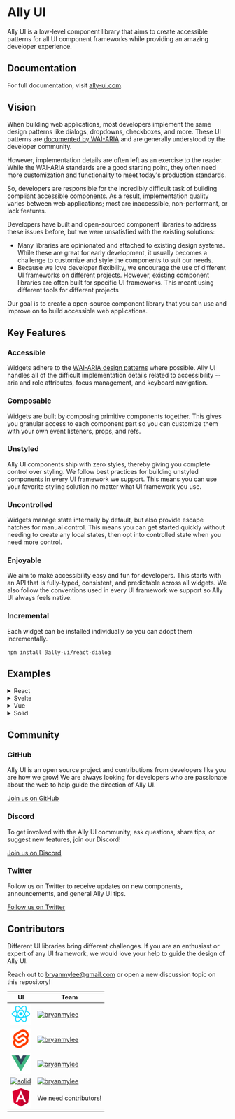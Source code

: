 # Ally UI

Ally UI is a low-level component library that aims to create accessible patterns for all UI component frameworks while providing an amazing developer experience.

## Documentation

For full documentation, visit [ally-ui.com](https://ally-ui.com).

## Vision

When building web applications, most developers implement the same design patterns like dialogs, dropdowns, checkboxes, and more. These UI patterns are [documented by WAI-ARIA](https://www.w3.org/WAI/ARIA/apg/) and are generally understood by the developer community.

However, implementation details are often left as an exercise to the reader. While the WAI-ARIA standards are a good starting point, they often need more customization and functionality to meet today's production standards.

So, developers are responsible for the incredibly difficult task of building compliant accessible components. As a result, implementation quality varies between web applications; most are inaccessible, non-performant, or lack features.

Developers have built and open-sourced component libraries to address these issues before, but we were unsatisfied with the existing solutions:

- Many libraries are opinionated and attached to existing design systems. While these are great for early development, it usually becomes a challenge to customize and style the components to suit our needs.
- Because we love developer flexibility, we encourage the use of different UI frameworks on different projects. However, existing component libraries are often built for specific UI frameworks. This meant using different tools for different projects

Our goal is to create a open-source component library that you can use and improve on to build accessible web applications.

## Key Features

### Accessible

Widgets adhere to the [WAI-ARIA design patterns](https://www.w3.org/WAI/ARIA/apg/patterns/) where possible. Ally UI handles all of the difficult implementation details related to accessibility -- aria and role attributes, focus management, and keyboard navigation.

### Composable

Widgets are built by composing primitive components together. This gives you granular access to each component part so you can customize them with your own event listeners, props, and refs.

### Unstyled

Ally UI components ship with zero styles, thereby giving you complete control over styling. We follow best practices for building unstyled components in every UI framework we support. This means you can use your favorite styling solution no matter what UI framework you use.

### Uncontrolled

Widgets manage state internally by default, but also provide escape hatches for manual control. This means you can get started quickly without needing to create any local states, then opt into controlled state when you need more control.

### Enjoyable

We aim to make accessibility easy and fun for developers. This starts with an API that is fully-typed, consistent, and predictable across all widgets. We also follow the conventions used in every UI framework we support so Ally UI always feels native.

### Incremental

Each widget can be installed individually so you can adopt them incrementally.

```
npm install @ally-ui/react-dialog
```

## Examples

<details>
<summary>React</summary>

```tsx
export default function App() {
  const [open, setOpen] = useState(true); // opt-in manual state management

  return (
    <main>
      <Dialog.Root open={open} onOpenChange={setOpen}>
        <Dialog.Trigger>Edit profile</Dialog.Trigger>
        <Dialog.Content>
          <Dialog.Title>Edit profile</Dialog.Title>
          <Dialog.Description>
            Make changes to your profile here. Click save when you're done
          </Dialog.Description>
          <Dialog.Close>Save changes</Dialog.Close>
        </Dialog.Content>
      </Dialog.Root>
    </main>
  );
}
```

</details>
<details>
<summary>Svelte</summary>

```svelte
<script lang="ts">
  let open = true; // opt-in manual state management
</script>

<main>
  <Dialog.Root bind:open>
    <Dialog.Trigger>Edit profile</Dialog.Trigger>
    <Dialog.Content>
      <Dialog.Title>Edit profile</Dialog.Title>
      <Dialog.Description>
        Make changes to your profile here. Click save when you're done
      </Dialog.Description>
      <Dialog.Close>Save changes</Dialog.Close>
    </Dialog.Content>
  </Dialog.Root>
</main>
```

</details>
<details>
<summary>Vue</summary>

```vue
<script setup lang="ts">
const open = ref(true); // opt-in manual state management
</script>

<template>
  <main>
    <DialogRoot v-model:open="open">
      <DialogTrigger>Edit profile</DialogTrigger>
      <DialogContent>
        <DialogTitle>Edit profile</DialogTitle>
        <DialogDescription>
          Make changes to your profile here. Click save when you're done
        </DialogDescription>
        <DialogClose>Save changes</DialogClose>
      </DialogContent>
    </DialogRoot>
  </main>
</template>
```

</details>
</details>
<details>
<summary>Solid</summary>

```tsx
export default function App() {
  const [open, setOpen] = createSignal(true); // opt-in manual state management

  return (
    <main>
      <Dialog.Root open={open()} onOpenChange={setOpen}>
        <Dialog.Trigger>Edit profile</Dialog.Trigger>
        <Dialog.Content>
          <Dialog.Title>Edit profile</Dialog.Title>
          <Dialog.Description>
            Make changes to your profile here. Click save when you're done
          </Dialog.Description>
          <Dialog.Close>Save changes</Dialog.Close>
        </Dialog.Content>
      </Dialog.Root>
    </main>
  );
}
```

</details>

## Community

### GitHub

Ally UI is an open source project and contributions from developers like you are how we grow! We are always looking for developers who are passionate about the web to help guide the direction of Ally UI.

[Join us on GitHub](https://github.com/ally-ui/ally-ui)

### Discord

To get involved with the Ally UI community, ask questions, share tips, or suggest new features, join our Discord!

[Join us on Discord](https://discord.gg/VUgBbmQeMv)

### Twitter

Follow us on Twitter to receive updates on new components, announcements, and general Ally UI tips.

[Follow us on Twitter](https://twitter.com/ally_ui)

## Contributors

Different UI libraries bring different challenges. If you are an enthusiast or expert of any UI framework, we would love your help to guide the design of Ally UI.

Reach out to [bryanmylee@gmail.com](mailto:bryanmylee@gmail.com) or open a new discussion topic on this repository!

<table>
  <thead>
    <tr>
      <th>UI</th>
      <th>Team</th>
    </tr>
  </thead>
  <tbody>
    <tr>
      <td>
        <a href="https://reactjs.org/">
          <img alt="react" src="https://raw.githubusercontent.com/vscode-icons/vscode-icons/master/icons/file_type_reactjs.svg" width="48px" />
        </a>
      </td>
      <td>
        <a href="https://github.com/bryanmylee">
          <img alt="bryanmylee" src="https://avatars.githubusercontent.com/u/42545742?v=latest" width="48px"/>
        </a>
      </td>
    </tr>
    <tr>
      <td>
        <a href="https://svelte.dev/">
          <img alt="svelte" src="https://raw.githubusercontent.com/vscode-icons/vscode-icons/master/icons/file_type_svelte.svg" width="48px" />
        </a>
      </td>
      <td>
        <a href="https://github.com/bryanmylee">
          <img alt="bryanmylee" src="https://avatars.githubusercontent.com/u/42545742?v=latest" width="48px"/>
        </a>
      </td>
    </tr>
    <tr>
      <td>
        <a href="https://vuejs.org/">
          <img alt="vue" src="https://raw.githubusercontent.com/vscode-icons/vscode-icons/master/icons/file_type_vue.svg" width="48px" />
        </a>
      </td>
      <td>
        <a href="https://github.com/bryanmylee">
          <img alt="bryanmylee" src="https://avatars.githubusercontent.com/u/42545742?v=latest" width="48px"/>
        </a>
      </td>
    </tr>
    <tr>
      <td>
        <a href="https://www.solidjs.com/">
          <img alt="solid" src="https://www.solidjs.com/assets/logo.123b04bc.svg" width="48px" />
        </a>
      </td>
      <td>
        <a href="https://github.com/bryanmylee">
          <img alt="bryanmylee" src="https://avatars.githubusercontent.com/u/42545742?v=latest" width="48px"/>
        </a>
      </td>
    </tr>
    <tr>
      <td>
        <a href="https://angular.io/">
          <img alt="angular" src="https://raw.githubusercontent.com/vscode-icons/vscode-icons/master/icons/file_type_angular.svg" width="48px" />
        </a>
      </td>
      <td>
        We need contributors!
      </td>
    </tr>
  </tbody>
</table>
